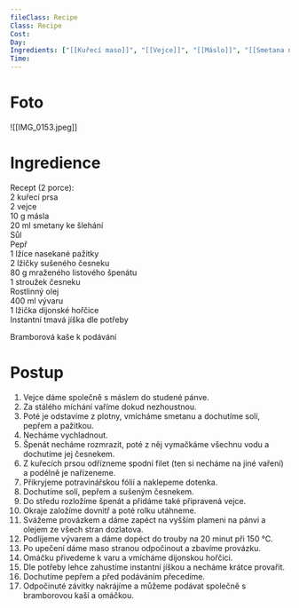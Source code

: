 ```yaml
---
fileClass: Recipe
Class: Recipe
Cost: 
Day: 
Ingredients: ["[[Kuřecí maso]]", "[[Vejce]]", "[[Máslo]]", "[[Smetana na vaření]]", "[[Sůl]]", "[[Pepř]]", "[[Česnek]]", "[[Špenát]]", "[[Slunečnicový olej]]", "[[Pažitka]]", "[[Vývar]]", "[[Dijonská hořčice]]"]
Time:
---
```

# Foto 

![[IMG_0153.jpeg]]
# Ingredience
Recept (2 porce):  
2 kuřecí prsa  
2 vejce  
10 g másla  
20 ml smetany ke šlehání  
Sůl  
Pepř  
1 lžíce nasekané pažitky  
2 lžičky sušeného česneku  
80 g mraženého listového špenátu  
1 stroužek česneku  
Rostlinný olej  
400 ml vývaru  
1 lžička dijonské hořčice  
Instantní tmavá jíška dle potřeby  
  
Bramborová kaše k podávání

# Postup 
1. Vejce dáme společně s máslem do studené pánve.  
2. Za stálého míchání vaříme dokud nezhoustnou.  
3. Poté je odstavíme z plotny, vmícháme smetanu a dochutíme solí, pepřem a pažitkou.  
4. Necháme vychladnout.  
5. Špenát necháme rozmrazit, poté z něj vymačkáme všechnu vodu a dochutíme jej česnekem.  
6. Z kuřecích prsou odřízneme spodní filet (ten si necháme na jiné vaření) a podélně je nařízeneme.  
7. Přikryjeme potravinářskou fólií a naklepeme dotenka.  
8. Dochutíme solí, pepřem a sušeným česnekem.  
9. Do středu rozložíme špenát a přidáme také připravená vejce.  
10. Okraje založíme dovnitř a poté rolku utáhneme.  
11. Svážeme provázkem a dáme zapéct na vyšším plameni na pánvi a olejem ze všech stran dozlatova.  
12. Podlijeme vývarem a dáme dopéct do trouby na 20 minut při 150 °C.  
13. Po upečení dáme maso stranou odpočinout a zbavíme provázku.  
14. Omáčku přivedeme k varu a vmícháme dijonskou hořčici.  
15. Dle potřeby lehce zahustíme instantní jíškou a necháme krátce provařit.  
16. Dochutíme pepřem a před podáváním přecedíme.  
17. Odpočinuté závitky nakrájíme a můžeme podávat společně s bramborovou kaší a omáčkou.
